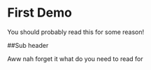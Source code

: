 # First Demo

You should probably read this for some reason!

##Sub header

Aww nah forget it what do you need to read for
